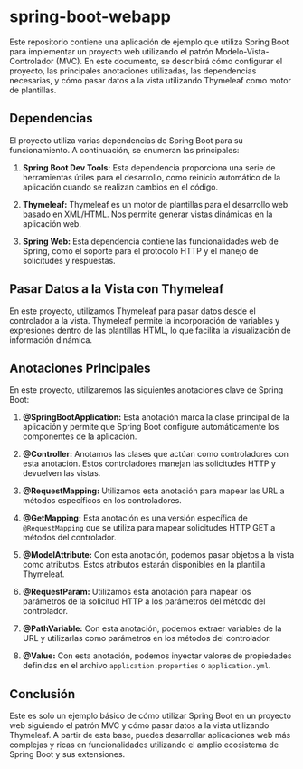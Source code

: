 # spring-boot-webapp

Este repositorio contiene una aplicación de ejemplo que utiliza Spring Boot para implementar un proyecto web utilizando el patrón Modelo-Vista-Controlador (MVC). En este documento, se describirá cómo configurar el proyecto, las principales anotaciones utilizadas, las dependencias necesarias, y cómo pasar datos a la vista utilizando Thymeleaf como motor de plantillas.

## Dependencias

El proyecto utiliza varias dependencias de Spring Boot para su funcionamiento. A continuación, se enumeran las principales:

1.  **Spring Boot Dev Tools:** Esta dependencia proporciona una serie de herramientas útiles para el desarrollo, como reinicio automático de la aplicación cuando se realizan cambios en el código.
    
2.  **Thymeleaf:** Thymeleaf es un motor de plantillas para el desarrollo web basado en XML/HTML. Nos permite generar vistas dinámicas en la aplicación web.
    
3.  **Spring Web:** Esta dependencia contiene las funcionalidades web de Spring, como el soporte para el protocolo HTTP y el manejo de solicitudes y respuestas.

##  Pasar Datos a la Vista con Thymeleaf

En este proyecto, utilizamos Thymeleaf para pasar datos desde el controlador a la vista. Thymeleaf permite la incorporación de variables y expresiones dentro de las plantillas HTML, lo que facilita la visualización de información dinámica.

## Anotaciones Principales

En este proyecto, utilizaremos las siguientes anotaciones clave de Spring Boot:

1.  **@SpringBootApplication:** Esta anotación marca la clase principal de la aplicación y permite que Spring Boot configure automáticamente los componentes de la aplicación.
    
2.  **@Controller:** Anotamos las clases que actúan como controladores con esta anotación. Estos controladores manejan las solicitudes HTTP y devuelven las vistas.
    
3.  **@RequestMapping:** Utilizamos esta anotación para mapear las URL a métodos específicos en los controladores.
    
4.  **@GetMapping:** Esta anotación es una versión específica de `@RequestMapping` que se utiliza para mapear solicitudes HTTP GET a métodos del controlador.
    
5.  **@ModelAttribute:** Con esta anotación, podemos pasar objetos a la vista como atributos. Estos atributos estarán disponibles en la plantilla Thymeleaf.
    
6.  **@RequestParam:** Utilizamos esta anotación para mapear los parámetros de la solicitud HTTP a los parámetros del método del controlador.
    
7.  **@PathVariable:** Con esta anotación, podemos extraer variables de la URL y utilizarlas como parámetros en los métodos del controlador.
    
8.  **@Value:** Con esta anotación, podemos inyectar valores de propiedades definidas en el archivo `application.properties` o `application.yml`.

## Conclusión

Este es solo un ejemplo básico de cómo utilizar Spring Boot en un proyecto web siguiendo el patrón MVC y cómo pasar datos a la vista utilizando Thymeleaf. A partir de esta base, puedes desarrollar aplicaciones web más complejas y ricas en funcionalidades utilizando el amplio ecosistema de Spring Boot y sus extensiones.
